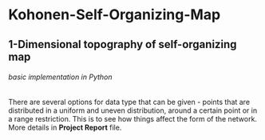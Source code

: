 # Kohonen-Self-Organizing-Map
## 1-Dimensional topography of self-organizing map
###### basic implementation in Python
There are several options for data type that can be given - points that are distributed in a uniform and uneven distribution, around a certain point or in a range restriction. This is to see how things affect the form of the network.
More details in **Project Report** file.
